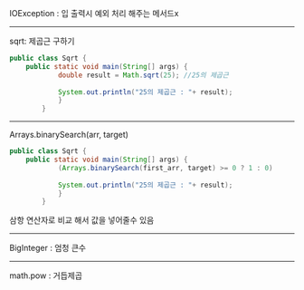 IOException : 입 출력시 예외 처리 해주는 메서드x

---------
sqrt: 제곱근 구하기
~~~java
public class Sqrt { 
	public static void main(String[] args) { 
			double result = Math.sqrt(25); //25의 제곱근
			
			System.out.println("25의 제곱근 : "+ result); 
			} 
		}
~~~

----
Arrays.binarySearch(arr, target)
~~~java
public class Sqrt { 
	public static void main(String[] args) { 
			(Arrays.binarySearch(first_arr, target) >= 0 ? 1 : 0)
			
			System.out.println("25의 제곱근 : "+ result); 
			} 
		}
~~~

삼항 연산자로 비교 해서 값을 넣어줄수 있음

------------------------

BigInteger :  엄청 큰수

--------------

math.pow : 거듭제곱

